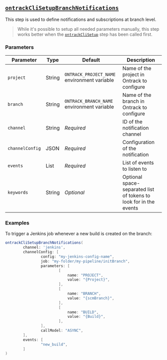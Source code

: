 ## [`ontrackCliSetupBranchNotifications`](ontrackCliSetupBranchNotifications.groovy)

This step is used to define notifications and subscriptions at branch level.

> While it's possible to setup all needed parameters manually, this step works better when the [`ontrackCliSetup`](ontrackCliSetup.md) step has been called first.

### Parameters

| Parameter       | Type         | Default                                     | Description                                                       |
|-----------------|--------------|---------------------------------------------|-------------------------------------------------------------------|
| `project`       | String       | `ONTRACK_PROJECT_NAME` environment variable | Name of the project in Ontrack to configure                       |
| `branch`        | String       | `ONTRACK_BRANCH_NAME` environment variable  | Name of the branch in Ontrack to configure                        |
| `channel`       | String       | _Required_                                  | ID of the notification channel                                    |
| `channelConfig` | JSON         | _Required_                                  | Configuration of the notification                                 |
| `events`        | List<String> | _Required_                                  | List of events to listen to                                       |
| `keywords`      | String       | _Optional_                                  | Optional space-separated list of tokens to look for in the events |

### Examples

To trigger a Jenkins job whenever a new build is created on the branch:

```groovy
ontrackCliSetupBranchNotifications(
        channel: 'jenkins',
        channelConfig: [
                config: "my-jenkins-config-name",
                job: "my-folder/my-pipeline/initBranch",
                parameters: [
                        [
                            name: "PROJECT",
                            value: "{Project}",
                        ],
                        [
                            name: "BRANCH",
                            value: "{scmBranch}",
                        ],
                        [
                            name: "BUILD",
                            value: "{Build}",
                        ],
                ],
                callModel: "ASYNC",
        ],
        events: [
                "new_build",
        ]
)
```
